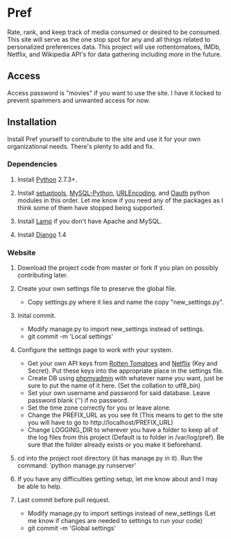 # Pref

Rate, rank, and keep track of media consumed or desired to be consumed. This site will serve as the one stop spot for any and all things related to personalized preferences data. This project will use rottentomatoes, IMDb, Netflix, and Wikipedia API's for data gathering including more in the future.

## Access

Access password is "movies" if you want to use the site. I have it locked to prevent spammers and unwanted access for now.

## Installation

Install Pref yourself to contrubute to the site and use it for your own organizational needs. There's plenty to add and fix.

### Dependencies

1. Install [Python](http://www.python.org/) 2.7.3+.

2. Install [setuptools](http://pypi.python.org/pypi/setuptools), [MySQL-Python](http://sourceforge.net/projects/mysql-python/), [URLEncoding](http://code.daaku.org/python-urlencoding/), and [Oauth](http://code.daaku.org/python-oauth/) python modules in this order. Let me know if you need any of the packages as I think some of them have stopped being supported.

3. Install [Lamp](http://www.unixmen.com/install-lamp-with-1-command-in-ubuntu-1010-maverick-meerkat/) if you don't have Apache and MySQL.

4. Install [Django](https://www.djangoproject.com/download/) 1.4

### Website

1. Download the project code from master or fork if you plan on possibly contributing later.

2. Create your own settings file to preserve the global file.
    * Copy settings.py where it lies and name the copy "new_settings.py".

3. Inital commit.
    * Modify manage.py to import new_settings instead of settings.
    * git commit -m 'Local settings'

4. Configure the settings page to work with your system.
    * Get your own API keys from [Rotten Tomatoes](http://developer.rottentomatoes.com/) and [Netflix](http://developer.netflix.com/) (Key and Secret). Put these keys into the appropriate place in the settings file.
    * Create DB using [phpmyadmin](http://127.0.0.1/phpmyadmin) with whatever name you want, just be sure to put the name of it here. (Set the collation to utf8_bin)
    * Set your own username and password for said database. Leave password blank ('') if no password.
    * Set the time zone correctly for you or leave alone.
    * Change the PREFIX_URL as you see fit (This means to get to the site you will have to go to http://localhost/PREFIX_URL)
    * Change LOGGING_DIR to wherever you have a folder to keep all of the log files from this project (Default is to folder in /var/log/pref). Be sure that the folder already exists or you make it beforehand.

5. cd into the project root directory (it has manage.py in it). Run the command:
'python manage.py runserver'

6. If you have any difficulties getting setup, let me know about and I may be able to help.

7. Last commit before pull request.
    * Modify manage.py to import settings instead of new_settings (Let me know if changes are needed to settings to run your code)
    * git commit -m 'Global settings'